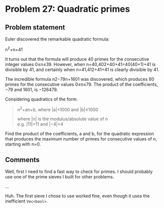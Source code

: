 # Problem 27: Quadratic primes

## Problem statement

Euler discovered the remarkable quadratic formula:

  n<sup>2</sup>+n+41

It turns out that the formula will produce 40 primes for the
consecutive integer values 0≤n≤39. However, when
n=40,402+40+41=40(40+1)+41 is divisible by 41, and certainly when
n=41,412+41+41 is clearly divisible by 41.

The incredible formula n2−79n+1601 was discovered, which produces 80
primes for the consecutive values 0≤n≤79. The product of the
coefficients, −79 and 1601, is −126479.

Considering quadratics of the form:

> n<sup>2</sup>+an+b, where |a|<1000 and |b|≤1000
> 
> where |n| is the modulus/absolute value of _n_<br>
> e.g. |11|=11 and |−4|=4

Find the product of the coefficients, a and b, for the quadratic
expression that produces the maximum number of primes for consecutive
values of n, starting with n=0.

## Comments

Well, first I need to find a fast way to check for primes. I should
probably use one of the prime sieves I built for other problems.

...

Huh. The first sieve I chose to use worked fine, even though it uses
the inefficient `Vec<bool>`.
